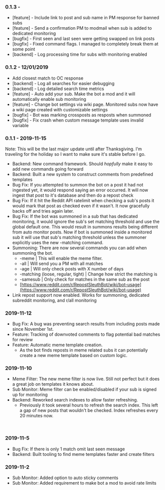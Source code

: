 ### 0.1.3 - 

* [feature] - Include link to post and sub name in PM response for banned subs
* [feature] - Send a confirmation PM to modmail when sub is added to dedicated monitoring
* [bugfix] - First seen and last seen were getting swapped on link posts
* [bugfix] - Fixed command flags.  I managed to completely break them at some point
* [backend] - Log processing time for subs with monitoring enabled

### 0.1.2 - 12/01/2019

* Add closest match to OC response
* [backend] - Log all searches for easier debugging
* [backend] - Log detailed search time metrics
* [feature] - Auto add your sub.  Make the bot a mod and it will automatically enable sub monitoring
* [feature] - Change bot settings via wiki page.  Monitored subs now have a wiki page created with customizable settings
* [bugfix] - Bot was marking crossposts as resposts when summoned
* [bugfix] - Fix crash when custom message template uses invalid variable

### 0.1.1 - 2019-11-15 

Note: This will be the last major update until after Thanksgiving.  I'm traveling for the holiday so I want to make sure it's stable before I go.

* Backend: New command framework.  Should *hopfully* make it easy to add new commands going forward
* Backend: Built a new system to construct comments from predefined templates
* Bug Fix: If you attempted to summon the bot on a post it had not ingested yet, it would respond saying an error occurred. It will now ingest that post to it's database and then do a repost check
* Bug Fix: If it hit the Reddit API ratelimit when checking a sub's posts it would mark that post as checked even if it wasn't.  It now gracefully backs off and tries again later.
* Bug Fix: If the bot was summoned in a sub that has dedicated monitoring, it would ignore the sub's set matching threshold and use the global default one.  This would result in summons results being different from auto monitor posts.  Now if bot is summoned inside a monitored sub it will use that sub's matching threshold unless the summoner explicitly uses the new -matching command.
* Summoning: There are now several commands you can add when summoning the bot.
   * \-meme | This will enable the meme filter.
   * \-all | Will send you a PM with all matches
   * \-age | Will only check posts with X number of days
   * \-matching (loose, regular, tight) | Change how strict the matching is
   * \-samesub | Only check for matches in the same sub as the post
   * [https://www.reddit.com/r/RepostSleuthBot/wiki/bot-usage](https://www.reddit.com/r/RepostSleuthBot/wiki/bot-usage)
* Link repost support now enabled.  Works for summoning, dedicated subreddit monitoring, and r/all monitoring

### 2019-11-12

* Bug Fix: A bug was preventing search results from including posts made since November 1st.
* Feature: Tracking of downvoted comments to flag potential bad matches for review
* Feature: Automatic meme template creation.
   * As the bot finds reposts in meme related subs it can potentially create a new meme template based on custom logic.

### 2019-11-10

* Meme Filter: The new meme filter is now live.  Still not perfect but it does a great job on templates it knows about.
* Sub Monitor: Meme filter can be enabled/disabled if your sub is signed up for monitoring
* Backend: Reworked search indexes to allow faster refreshing.
   * Previously it took several hours to refresh the search index.  This left a gap of new posts that wouldn't be checked.  Index refreshes every 20 minutes now.

&#x200B;

### 2019-11-5

* Bug Fix: If there is only 1 match omit last seen message
* Backend: Built tooling to find meme templates faster and create filters

### 2019-11-2

* Sub Monitor: Added option to auto sticky comments
* Sub Monitor: Added requirement to make bot a mod to avoid rate limits

